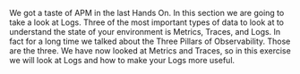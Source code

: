 We got a taste of APM in the last Hands On. In this section we are going to take a look at Logs. Three of the most important types of data to look at to understand the state of your environment is Metrics, Traces, and Logs. In fact for a long time we talked about the Three Pillars of Observability. Those are the three. We have now looked at Metrics and Traces, so in this exercise we will look at Logs and how to make your Logs more useful. 